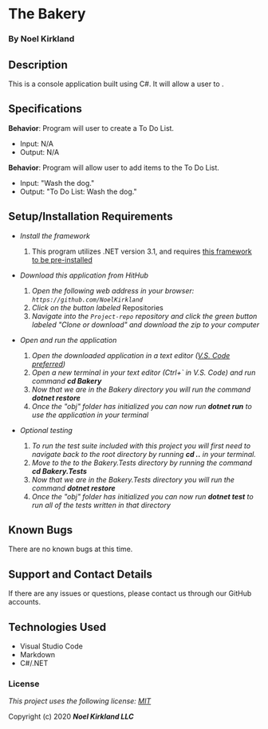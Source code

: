 # The Bakery

### By Noel Kirkland

## Description

This is a console application built using C#. It will allow a user to .

## Specifications

**Behavior**: Program will user to create a To Do List.
  * Input: N/A
  * Output: N/A

**Behavior**: Program will allow user to add items to the To Do List.
  * Input: "Wash the dog."
  * Output: "To Do List: Wash the dog."

## Setup/Installation Requirements

* _Install the framework_
  1. This program utilizes .NET version 3.1, and requires [this framework to be pre-installed](https://dotnet.microsoft.com/download/dotnet-core/3.1)

* _Download this application from HitHub_
  1. _Open the following web address in your browser: `https://github.com/NoelKirkland`_
  2. _Click on the button labeled_ Repositories
  3. _Navigate into the `Project-repo` repository and click the green button labeled "Clone or download" and download the zip to your computer_

* _Open and run the application_
  1. _Open the downloaded application in a text editor ([V.S. Code preferred](https://code.visualstudio.com/))_
  2. _Open a new terminal in your text editor (Ctrl+` in V.S. Code) and run command **cd Bakery**_
  3. _Now that we are in the Bakery directory you will run the command **dotnet restore**_
  4. _Once the "obj" folder has initialized you can now run **dotnet run** to use the application in your terminal_

* _Optional testing_
  1. _To run the test suite included with this project you will first need to navigate back to the root directory by running **cd ..** in your terminal._
  2. _Move to the to the Bakery.Tests directory by running the command **cd Bakery.Tests**_
  3. _Now that we are in the Bakery.Tests directory you will run the command **dotnet restore**_
  4. _Once the "obj" folder has initialized you can now run **dotnet test** to run all of the tests written in that directory_


## Known Bugs

There are no known bugs at this time.

## Support and Contact Details

If there are any issues or questions, please contact us through our GitHub accounts.

## Technologies Used

*  Visual Studio Code
*  Markdown
*  C#/.NET


### License

*This project uses the following license: [MIT](https://opensource.org/licenses/MIT)*

Copyright (c) 2020 **_Noel Kirkland LLC_**